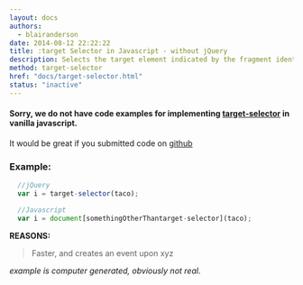 ```yaml
---
layout: docs
authors:
  - blairanderson
date: 2014-08-12 22:22:22
title: :target Selector in Javascript - without jQuery
description: Selects the target element indicated by the fragment identifier of the document’s URI.
method: target-selector
href: "docs/target-selector.html"
status: "inactive"
---
```


#### Sorry, we do not have code examples for implementing [target-selector](http://api.jquery.com/target-selector/) in vanilla javascript.

It would be great if you submitted code on [github](https://github.com/blairanderson/without-jquery/blob/master/docs/target-selector.md)

### Example:

```javascript
  //jQuery
  var i = target-selector(taco);

  //Javascript
  var i = document[somethingOtherThantarget-selector](taco);

```

**REASONS:**
> Faster, and creates an event upon xyz

*example is computer generated, obviously not real.*
